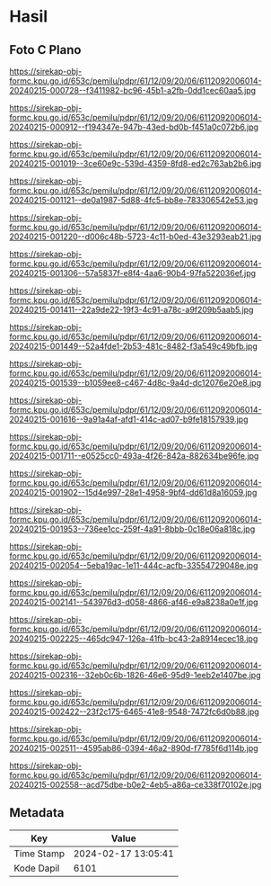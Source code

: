 # Hasil

## Foto C Plano

https://sirekap-obj-formc.kpu.go.id/653c/pemilu/pdpr/61/12/09/20/06/6112092006014-20240215-000728--f3411982-bc96-45b1-a2fb-0dd1cec60aa5.jpg

https://sirekap-obj-formc.kpu.go.id/653c/pemilu/pdpr/61/12/09/20/06/6112092006014-20240215-000912--f194347e-947b-43ed-bd0b-f451a0c072b6.jpg

https://sirekap-obj-formc.kpu.go.id/653c/pemilu/pdpr/61/12/09/20/06/6112092006014-20240215-001019--3ce60e9c-539d-4359-8fd8-ed2c763ab2b6.jpg

https://sirekap-obj-formc.kpu.go.id/653c/pemilu/pdpr/61/12/09/20/06/6112092006014-20240215-001121--de0a1987-5d88-4fc5-bb8e-783306542e53.jpg

https://sirekap-obj-formc.kpu.go.id/653c/pemilu/pdpr/61/12/09/20/06/6112092006014-20240215-001220--d006c48b-5723-4c11-b0ed-43e3293eab21.jpg

https://sirekap-obj-formc.kpu.go.id/653c/pemilu/pdpr/61/12/09/20/06/6112092006014-20240215-001306--57a5837f-e8f4-4aa6-90b4-97fa522036ef.jpg

https://sirekap-obj-formc.kpu.go.id/653c/pemilu/pdpr/61/12/09/20/06/6112092006014-20240215-001411--22a9de22-19f3-4c91-a78c-a9f209b5aab5.jpg

https://sirekap-obj-formc.kpu.go.id/653c/pemilu/pdpr/61/12/09/20/06/6112092006014-20240215-001449--52a4fde1-2b53-481c-8482-f3a549c49bfb.jpg

https://sirekap-obj-formc.kpu.go.id/653c/pemilu/pdpr/61/12/09/20/06/6112092006014-20240215-001539--b1059ee8-c467-4d8c-9a4d-dc12076e20e8.jpg

https://sirekap-obj-formc.kpu.go.id/653c/pemilu/pdpr/61/12/09/20/06/6112092006014-20240215-001616--9a91a4af-afd1-414c-ad07-b9fe18157939.jpg

https://sirekap-obj-formc.kpu.go.id/653c/pemilu/pdpr/61/12/09/20/06/6112092006014-20240215-001711--e0525cc0-493a-4f26-842a-882634be96fe.jpg

https://sirekap-obj-formc.kpu.go.id/653c/pemilu/pdpr/61/12/09/20/06/6112092006014-20240215-001902--15d4e997-28e1-4958-9bf4-dd61d8a16059.jpg

https://sirekap-obj-formc.kpu.go.id/653c/pemilu/pdpr/61/12/09/20/06/6112092006014-20240215-001953--736ee1cc-259f-4a91-8bbb-0c18e06a818c.jpg

https://sirekap-obj-formc.kpu.go.id/653c/pemilu/pdpr/61/12/09/20/06/6112092006014-20240215-002054--5eba19ac-1e11-444c-acfb-33554729048e.jpg

https://sirekap-obj-formc.kpu.go.id/653c/pemilu/pdpr/61/12/09/20/06/6112092006014-20240215-002141--543976d3-d058-4866-af46-e9a8238a0e1f.jpg

https://sirekap-obj-formc.kpu.go.id/653c/pemilu/pdpr/61/12/09/20/06/6112092006014-20240215-002225--465dc947-126a-41fb-bc43-2a8914ecec18.jpg

https://sirekap-obj-formc.kpu.go.id/653c/pemilu/pdpr/61/12/09/20/06/6112092006014-20240215-002316--32eb0c6b-1826-46e6-95d9-1eeb2e1407be.jpg

https://sirekap-obj-formc.kpu.go.id/653c/pemilu/pdpr/61/12/09/20/06/6112092006014-20240215-002422--23f2c175-6465-41e8-9548-7472fc6d0b88.jpg

https://sirekap-obj-formc.kpu.go.id/653c/pemilu/pdpr/61/12/09/20/06/6112092006014-20240215-002511--4595ab86-0394-46a2-890d-f7785f6d114b.jpg

https://sirekap-obj-formc.kpu.go.id/653c/pemilu/pdpr/61/12/09/20/06/6112092006014-20240215-002558--acd75dbe-b0e2-4eb5-a86a-ce338f70102e.jpg


## Metadata

| Key        | Value               |
| ---------- | ------------------- |
| Time Stamp | 2024-02-17 13:05:41 |
| Kode Dapil | 6101                |




